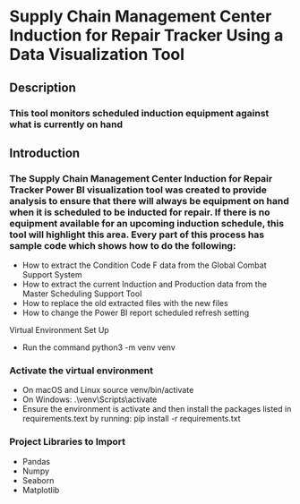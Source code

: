 # Supply Chain Management Center Induction for Repair Tracker Using a Data Visualization Tool

## Description
### This tool monitors scheduled induction equipment against what is currently on hand

## Introduction
### The Supply Chain Management Center Induction for Repair Tracker Power BI visualization tool was created to provide analysis to ensure that there will always be equipment on hand when it is scheduled to be inducted for repair. If there is no equipment available for an upcoming induction schedule, this tool will highlight this area. Every part of this process has sample code which shows how to do the following:

* How to extract the Condition Code F data from the Global Combat Support System
* How to extract the current Induction and Production data from the Master Scheduling Support Tool
* How to replace the old extracted files with the new files
* How to change the Power BI report scheduled refresh setting


Virtual Environment Set Up

* Run the command python3 -m venv venv
### Activate the virtual environment
* On macOS and Linux source venv/bin/activate
* On Windows: .\venv\Scripts\activate
* Ensure the environment is activate and then install the packages listed in requirements.text by running: pip install -r requirements.txt

### Project Libraries to Import
* Pandas
* Numpy
* Seaborn
* Matplotlib
